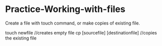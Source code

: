 # Practice-Working-with-files
Create a file with touch command, or make copies of existing file.

touch newfile //creates empty file
cp [sourcefile] [destinationfile] //copies the existing file
